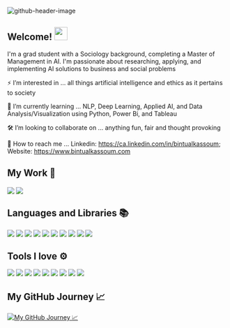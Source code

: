 ![github-header-image](https://user-images.githubusercontent.com/96799559/169418351-709733e3-e472-4148-9d36-edb1f45fdf6d.png)


## Welcome! <img                  src="https://raw.githubusercontent.com/MartinHeinz/MartinHeinz/master/wave.gif" width="30px"> 

I'm a grad student with a Sociology background, completing a Master of Management in AI. I'm passionate about researching, applying, and implementing AI solutions to business and social problems

⚡️ I’m interested in ... all things artificial intelligence and ethics as it pertains to society 

📓 I’m currently learning ... NLP, Deep Learning, Applied AI, and Data Analysis/Visualization using Python, Power Bi, and Tableau 

🛠 I’m looking to collaborate on ... anything fun, fair and thought provoking

📲 How to reach me ... Linkedin: https://ca.linkedin.com/in/bintualkassoum; Website: https://www.bintualkassoum.com

## My Work 📌
<img align="center" src="https://github-readme-stats.vercel.app/api/pin/?username=bintualkassoum&repo=fair-ml-project&title_color=F25757&text_color=9C91BF&icon_color=6C91BF&bg_color=373737" />

<img align="center" src="https://github-readme-stats.vercel.app/api/pin/?username=bintualkassoum&repo=nextflix-rooms-project&title_color=F25757&text_color=9C91BF&icon_color=6C91BF&bg_color=373737" />

## Languages and Libraries 📚
![](https://img.shields.io/badge/Code-Python-informational?style=flat&logo=python&logoColor=white&color=6C91BF)
![](https://img.shields.io/badge/Code-SQL-informational?style=flat&logo=postgresql&logoColor=white&color=6C91BF)
![](https://img.shields.io/badge/Library-Numpy-informational?style=flat&logo=numpy&logoColor=white&color=6C91BF)
![](https://img.shields.io/badge/Library-Pandas-informational?style=flat&logo=pandas&logoColor=white&color=6C91BF)
![](https://img.shields.io/badge/Library-Matplotlib-informational?style=flat&logo=matplotlib&logoColor=white&color=6C91BF)
![](https://img.shields.io/badge/Library-Seaborn-informational?style=flat&logo=seaborn&logoColor=white&color=6C91BF)
![](https://img.shields.io/badge/Library-Plotly-informational?style=flat&logo=plotly&logoColor=white&color=6C91BF)
![](https://img.shields.io/badge/Library-TensorFlow-informational?style=flat&logo=tensorflow&logoColor=white&color=6C91BF)
![](https://img.shields.io/badge/Library-Keras-informational?style=flat&logo=keras&logoColor=white&color=6C91BF)
![](https://img.shields.io/badge/Library-NLTK-informational?style=flat&logo=nltk&logoColor=white&color=6C91BF)

## Tools I love ⚙️
![](https://img.shields.io/badge/Tool-PyCharm-informational?style=flat&logo=pycharm&logoColor=white&color=9C91BF)
![](https://img.shields.io/badge/Tool-PowerBi-informational?style=flat&logo=powerbi&logoColor=white&color=9C91BF)
![](https://img.shields.io/badge/Tool-Tableau-informational?style=flat&logo=tableau&logoColor=white&color=9C91BF)
![](https://img.shields.io/badge/Tool-Figma-informational?style=flat&logo=figma&logoColor=white&color=9C91BF)
![](https://img.shields.io/badge/Tool-Balsamiq-informational?style=flat&logo=balsamiq&logoColor=white&color=9C91BF)
![](https://img.shields.io/badge/Tool-Adobe%20Illustrator-informational?style=flat&logo=adobeillustrator&logoColor=white&color=9C91BF)
![](https://img.shields.io/badge/Tool-Canva-informational?style=flat&logo=canva&logoColor=white&color=9C91BF)
![](https://img.shields.io/badge/Tool-Word%20Press%20Elementor-informational?style=flat&logo=elementor&logoColor=white&color=9C91BF)
![](https://img.shields.io/badge/Tool-Final%20Cut%20Pro-informational?style=flat&logo=finalcutpro&logoColor=white&color=9C91BF)

## My GitHub Journey 📈

<a href="https://github.com/bintualkassoum/bintualkassoum">
  <img align="center" src="https://github-readme-stats.vercel.app/api?username=bintualkassoum&show_icons=true&line_height=27&count_private=true&title_color=F25757&text_color=9C91BF&icon_color=6C91BF&bg_color=373737" alt="My GitHub Journey 📈" />
</a>

